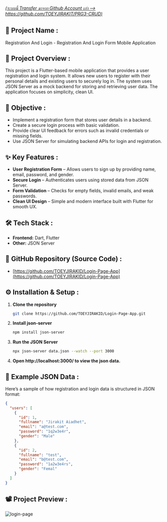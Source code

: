 ###### [(ระบบนี้ Transfer มาจาก Github Account เก่า --> https://github.com/TOEYJIRAKIT/PRG3-CRUD)](https://github.com/TOEYJIRAKIT/PRG3-CRUD)

## 🚀 **Project Name** :

Registration And Login - Registration And Login Form Mobile Application

## 📌 **Project Overview** :

This project is a Flutter-based mobile application that provides a user registration and login system. It allows new users to register with their personal details and existing users to securely log in. The system uses JSON Server as a mock backend for storing and retrieving user data. The application focuses on simplicity, clean UI.

## 🎯 **Objective** :

- Implement a registration form that stores user details in a backend.
- Create a secure login process with basic validation.
- Provide clear UI feedback for errors such as invalid credentials or missing fields.
- Use JSON Server for simulating backend APIs for login and registration.

## ✨ **Key Features** :

- **User Registration Form** – Allows users to sign up by providing name, email, password, and gender.
- **Secure Login** – Authenticates users using stored data from JSON Server.
- **Form Validation** – Checks for empty fields, invalid emails, and weak passwords.
- **Clean UI Design** – Simple and modern interface built with Flutter for smooth UX.

## 🛠 **Tech Stack** :

- **Frontend:** Dart, Flutter
- **Other:** JSON Server

## 📂 **GitHub Repository (Source Code)** :

- [https://github.com/TOEYJIRAKID/Login-Page-App](https://github.com/TOEYJIRAKID/Login-Page-App)

## ⚙️ **Installation & Setup** :

1. **Clone the repository**  
   ```bash
   git clone https://github.com/TOEYJIRAKID/Login-Page-App.git
   ```  
2. **Install json-server**  
   ```bash
   npm install json-server
   ```  
3. **Run the JSON Server**  
   ```bash
   npx json-server data.json --watch --port 3000
   ```  
4. **Open http://localhost:3000/ to view the json data.**

## 📃 Example JSON Data :

Here’s a sample of how registration and login data is structured in JSON format:

```json
{
  "users": [
    {
      "id": 1,
      "fullname": "Jirakit Aiadhet",
      "email": "a@test.com",
      "password": "1q2w3e4r",
      "gender": "Male"
    },
    {
      "id": 2,
      "fullname": "test",
      "email": "b@test.com",
      "password": "1a2w3e4rs",
      "gender": "Femal"
    }
  ]
}
```

## 📽️ **Project Preview** :

![login-page](https://github.com/user-attachments/assets/25135f07-b634-4342-98de-197acb56d3a9)
